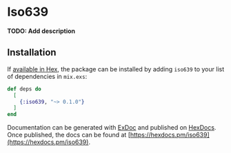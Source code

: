 # Iso639

**TODO: Add description**

## Installation

If [available in Hex](https://hex.pm/docs/publish), the package can be installed
by adding `iso639` to your list of dependencies in `mix.exs`:

```elixir
def deps do
  [
    {:iso639, "~> 0.1.0"}
  ]
end
```

Documentation can be generated with [ExDoc](https://github.com/elixir-lang/ex_doc)
and published on [HexDocs](https://hexdocs.pm). Once published, the docs can
be found at [https://hexdocs.pm/iso639](https://hexdocs.pm/iso639).

